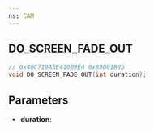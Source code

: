```yaml
---
ns: CAM
---
```

## DO_SCREEN_FADE_OUT

```c
// 0x40C719A5E410B9E4 0x89D01805
void DO_SCREEN_FADE_OUT(int duration);
```

## Parameters
* **duration**:
